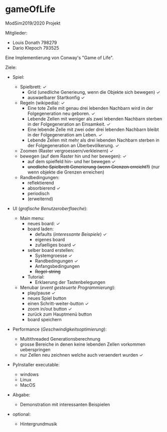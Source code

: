 # gameOfLife

ModSim2019/2020 Projekt

Mitglieder:
* Louis Donath 798279
* Dario Klepoch 793525


Eine Implementierung von Conway's "Game of Life".

Ziele:

* Spiel:
    * Spielbrett: ✓
        * Grid (unedliche Generieung, wenn die Objekte sich bewegen) ✓
        * auswaelbarer Startkonfig ✓
    * Regeln (wikipedia): ✓
        * Eine tote Zelle mit genau drei lebenden Nachbarn wird in der Folgegeneration neu geboren. ✓
        * Lebende Zellen mit weniger als zwei lebenden Nachbarn sterben in der Folgegeneration an Einsamkeit. ✓
        * Eine lebende Zelle mit zwei oder drei lebenden Nachbarn bleibt in der Folgegeneration am Leben. ✓
        * Lebende Zellen mit mehr als drei lebenden Nachbarn sterben in der Folgegeneration an Überbevölkerung. ✓
    * Zoomen (Raster vergroessern/verkleinern) ✓
    * bewegen (auf dem Raster hin und her bewegen): ✓
        * auf dem spielfeld hin- und her bewegen ✓
        * ~~unedliche Spielbrett Generierung (wenn Grenzen erreicht?)~~ (nur wenn objekte die Grenzen erreichen)
    * Randbedingungen:
        * reflektierend
        * absorbierend ✓
        * periodisch
        * (erweiternd)

* UI (_grafische Benutzeroberflaeche_):
    * Main menu:
        * neues board:   ✓
        * board laden:
            * defaults (_interessante Beispiele_) ✓
            * eigenes board
            * zufaelliges board         ✓
        * selber board erstellen:
            * Systemgroesse ✓
            * Randbedingungen ✓
            * Anfangsbedingungen
            * ~~Regel-string~~
        * Tutorial:
            * Erklaerung der Tastenbelegungen
    * Menubar (_event gesteuerte Programmierung_):
        * play/pause ✓
        * neues Spiel button 
        * einen Schritt-weiter-button ✓
        * zoom in/out button ✓
        * zurück zum Hauptmenü button
        * board speichern
 
* Performance (_Geschwindigkeitsoptimierung_):
    * Multithreaded Generationsberechnung
    * grosse Bereiche in denen keine lebenden Zellen vorkommen ueberspringen
    * nur Zellen neu zeichnen welche auch veraendert wurden ✓
 
* PyInstaller executable:
    * windows
    * Linux 
    * MacOS
     
* Abgabe:
    * Demonstration mit interessanten Beispielen
    
* optional:
    * Hintergrundmusik
